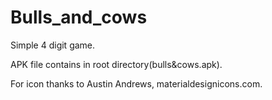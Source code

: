 # Bulls_and_cows

Simple 4 digit game.

APK file contains in root directory(bulls&cows.apk).

For icon thanks to Austin Andrews, materialdesignicons.com.
